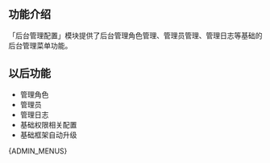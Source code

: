
## 功能介绍

「后台管理配置」模块提供了后台管理角色管理、管理员管理、管理日志等基础的后台管理菜单功能。


## 以后功能

- 管理角色
- 管理员
- 管理日志
- 基础权限相关配置
- 基础框架自动升级


{ADMIN_MENUS}